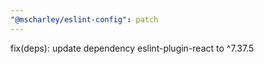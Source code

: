 ```yaml
---
"@mscharley/eslint-config": patch
---
```


fix(deps): update dependency eslint-plugin-react to ^7.37.5
